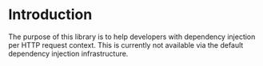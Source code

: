 # Introduction

The purpose of this library is to help developers with dependency injection per HTTP request context. This is currently not available via the default dependency injection infrastructure.